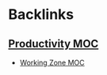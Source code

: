 
# Backlinks
## [Productivity MOC](<Productivity MOC.md>)
- [Working Zone MOC](<Working Zone MOC.md>)

